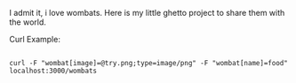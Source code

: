 I admit it, i love wombats. Here is my little ghetto project to share them with the world.
 
Curl Example:
<pre><code>
curl -F "wombat[image]=@try.png;type=image/png" -F "wombat[name]=food" localhost:3000/wombats
</code></pre>
